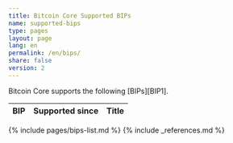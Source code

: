 ```yaml
---
title: Bitcoin Core Supported BIPs
name: supported-bips
type: pages
layout: page
lang: en
permalink: /en/bips/
share: false
version: 2
---
```

Bitcoin Core supports the following [BIPs][BIP1].

| BIP |Supported since| Title |
|-----|---------------|-------|
{% include pages/bips-list.md %}
{% include _references.md %}
